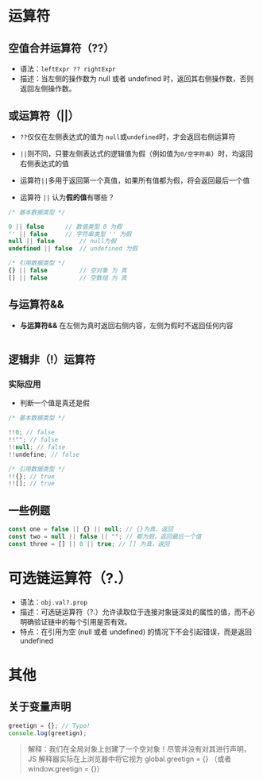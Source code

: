 # 运算符

## 空值合并运算符（??）

- 语法：`leftExpr ?? rightExpr`
- 描述：当左侧的操作数为 null 或者 undefined 时，返回其右侧操作数，否则返回左侧操作数。

## 或运算符（||）

- `??`仅仅在左侧表达式的值为 `null`或`undefined`时，才会返回右侧运算符
- `||`则不同，只要左侧表达式的逻辑值为假（例如值为`0/空字符串`）时，均返回右侧表达式的值

- 运算符`||`多用于返回第一个真值，如果所有值都为假，将会返回最后一个值

- 运算符 `||` 认为**假的值**有哪些？

```js
/* 基本数据类型 */

0 || false      // 数值类型 0 为假
'' || false     // 字符串类型 '' 为假
null || false       // null为假
undefined || false  // undefined 为假

/* 引用数据类型 */
{} || false         // 空对象 为 真
[] || false         // 空数组 为 真
```

## 与运算符&&

- **与运算符&&** 在左侧为真时返回右侧内容，左侧为假时不返回任何内容

```js

```

## 逻辑非（!）运算符

### 实际应用

- 判断一个值是真还是假

```js
/* 基本数据类型 */

!!0; // false
!!""; // false
!!null; // false
!!undefine; // false

/* 引用数据类型 */
!!{}; // true
!![]; // true
```

## 一些例题

```js
const one = false || {} || null; // {}为真，返回
const two = null || false || ""; // 都为假，返回最后一个值
const three = [] || 0 || true; // [] 为真，返回
```

# 可选链运算符（?.）

- 语法：`obj.val?.prop`
- 描述：可选链运算符（?.）允许读取位于连接对象链深处的属性的值，而不必明确验证链中的每个引用是否有效。
- 特点：在引用为空 (null 或者 undefined) 的情况下不会引起错误，而是返回 undefined

# 其他

## 关于变量声明

```js
greetign = {}; // Typo!
console.log(greetign);
```

> 解释：我们在全局对象上创建了一个空对象！尽管并没有对其进行声明，JS 解释器实际在上浏览器中将它视为 global.greetign = {} （或者 window.greetign = {}）
